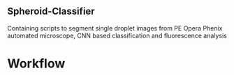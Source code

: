 ## Spheroid-Classifier
Containing scripts to segment single droplet images from PE Opera Phenix automated microscope, CNN based classification and fluorescence analysis

# Workflow
